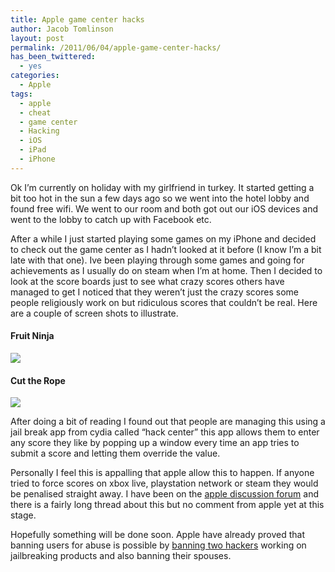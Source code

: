 ```yaml
---
title: Apple game center hacks
author: Jacob Tomlinson
layout: post
permalink: /2011/06/04/apple-game-center-hacks/
has_been_twittered:
  - yes
categories:
  - Apple
tags:
  - apple
  - cheat
  - game center
  - Hacking
  - iOS
  - iPad
  - iPhone
---
```

Ok I&#8217;m currently on holiday with my girlfriend in turkey. It started getting a bit too hot in the sun a few days ago so we went into the hotel lobby and found free wifi. We went to our room and both got out our iOS devices and went to the lobby to catch up with Facebook etc.

After a while I just started playing some games on my iPhone and decided to check out the game center as I hadn&#8217;t looked at it before (I know I&#8217;m a bit late with that one). Ive been playing through some games and going for achievements as I usually do on steam when I&#8217;m at home. Then I decided to look at the score boards just to see what crazy scores others have managed to get I noticed that they weren&#8217;t just the crazy scores some people religiously work on but ridiculous scores that couldn&#8217;t be real. Here are a couple of screen shots to illustrate.

#### Fruit Ninja
![](http://i.imgur.com/a9kg0Rf.png)

#### Cut the Rope
![](http://i.imgur.com/RmsFLft.png)

After doing a bit of reading I found out that people are managing this using a jail break app from cydia called &#8220;hack center&#8221; this app allows them to enter any score they like by popping up a window every time an app tries to submit a score and letting them override the value.

Personally I feel this is appalling that apple allow this to happen. If anyone tried to force scores on xbox live, playstation network or steam they would be penalised straight away. I have been on the [apple discussion forum][3] and there is a fairly long thread about this but no comment from apple yet at this stage.

Hopefully something will be done soon. Apple have already proved that banning users for abuse is possible by [banning two hackers][4] working on jailbreaking products and also banning their spouses.

 [1]: http://www.jacobtomlinson.co.uk/wp-content/uploads/2011/06/20110604-202225.jpg
 [2]: http://www.jacobtomlinson.co.uk/wp-content/uploads/2011/06/20110604-202241.jpg
 [3]: https://discussions.apple.com/message/13139147?messageID=13139147
 [4]: http://www.pcworld.com/article/189436/apple_banning_hackers_from_the_app_store.html
